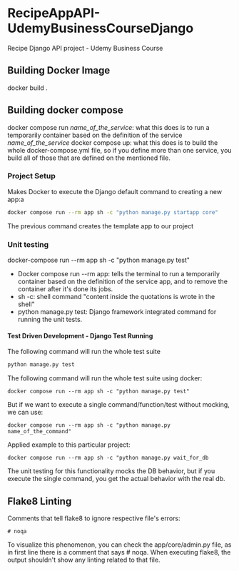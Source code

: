 # RecipeAppAPI-UdemyBusinessCourseDjango
Recipe Django API project - Udemy Business Course

## Building Docker Image
docker build .

## Building docker compose
docker compose run *name_of_the_service*: what this does is to run a temporarily container based on the definition of the service *name_of_the_service*
docker compose up: what this does is to build the whole docker-compose.yml file, so if you define more than one service, you build all of those that are defined on the mentioned file.  

### Project Setup
Makes Docker to execute the Django default command to creating a new app:a
```bash
docker compose run --rm app sh -c "python manage.py startapp core"
```
The previous command creates the template app to our project

### Unit testing
docker-compose run --rm app sh -c "python manage.py test"
* Docker compose run --rm app: tells the terminal to run a temporarily container based on the definition of the service app, and to remove the container after it's done its jobs.
* sh -c: shell command "content inside the quotations is wrote in the shell"
* python manage.py test: Django framework integrated command for running the unit tests.

#### Test Driven Development - Django Test Running
The following command will run the whole test suite
```bash
python manage.py test
```

The following command will run the whole test suite using docker:
```
docker compose run --rm app sh -c "python manage.py test"
```

But if we want to execute a single command/function/test without mocking, we can use:
```
docker compose run --rm app sh -c "python manage.py name_of_the_command"
```

Applied example to this particular project:
```
docker compose run --rm app sh -c "python manage.py wait_for_db
```
The unit testing for this functionality mocks the DB behavior, but if you execute the single command, you get the actual behavior with the real db.

## Flake8 Linting
Comments that tell flake8 to ignore respective file's errors:
```
# noqa
```

To visualize this phenomenon, you can check the app/core/admin.py file, as in first line there is a comment that says # noqa. When executing flake8, the output shouldn't show any linting related to that file.
